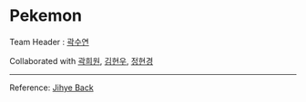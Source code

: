# Pekemon

Team Header : [곽수연](https://github.com/suyeon-K)

Collaborated with [곽희원](https://github.com/HeewonKwak), [김현우](https://github.com/codemkim), [정현경](https://github.com/hyeonkyeong31)

***

Reference: [Jihye Back](https://github.com/happy-jihye/Cartoon-StyleGAN)
